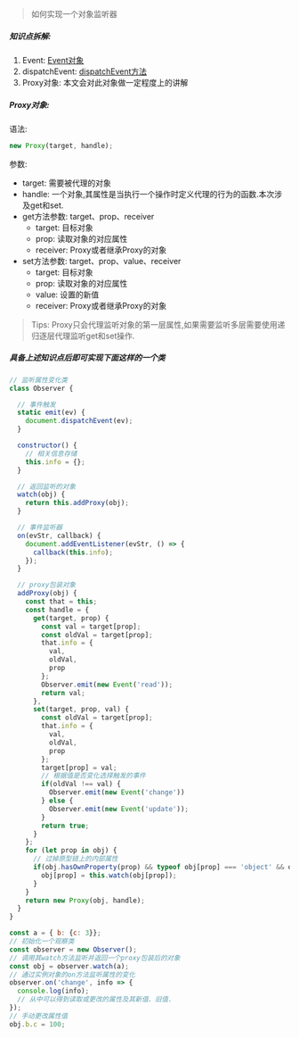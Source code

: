 > 如何实现一个对象监听器

##### 知识点拆解:

1. Event:  [Event对象](https://developer.mozilla.org/zh-CN/docs/Web/API/Event/Event)
2. dispatchEvent: [dispatchEvent方法](https://developer.mozilla.org/zh-CN/docs/Web/API/EventTarget/dispatchEvent)
3. Proxy对象: 本文会对此对象做一定程度上的讲解

##### Proxy对象:

语法: 

```javascript
new Proxy(target, handle);
```

参数:

- target: 需要被代理的对象
- handle: 一个对象,其属性是当执行一个操作时定义代理的行为的函数.本次涉及get和set.
- get方法参数: target、prop、receiver
  - target: 目标对象
  - prop: 读取对象的对应属性
  - receiver: Proxy或者继承Proxy的对象
- set方法参数: target、prop、value、receiver
  - target: 目标对象
  - prop: 读取对象的对应属性
  - value: 设置的新值
  - receiver: Proxy或者继承Proxy的对象

> Tips: Proxy只会代理监听对象的第一层属性,如果需要监听多层需要使用递归逐层代理监听get和set操作.

##### 具备上述知识点后即可实现下面这样的一个类

```javascript
// 监听属性变化类
class Observer {

  // 事件触发
  static emit(ev) {
    document.dispatchEvent(ev);
  }

  constructor() {
    // 相关信息存储
    this.info = {};
  }

  // 返回监听的对象
  watch(obj) {
    return this.addProxy(obj);
  }

  // 事件监听器
  on(evStr, callback) {
    document.addEventListener(evStr, () => {
      callback(this.info);
    });
  }

  // proxy包装对象
  addProxy(obj) {
    const that = this;
    const handle = {
      get(target, prop) {
        const val = target[prop];
        const oldVal = target[prop];
        that.info = {
          val,
          oldVal,
          prop
        };
        Observer.emit(new Event('read'));
        return val;
      },
      set(target, prop, val) {
        const oldVal = target[prop];
        that.info = {
          val,
          oldVal,
          prop
        };
        target[prop] = val;
        // 根据值是否变化选择触发的事件
        if(oldVal !== val) {
          Observer.emit(new Event('change'))
        } else {
          Observer.emit(new Event('update'));
        }
        return true;
      }
    };
    for (let prop in obj) {
      // 过掉原型链上的内部属性
      if(obj.hasOwnProperty(prop) && typeof obj[prop] === 'object' && obj[prop] !== null) {
        obj[prop] = this.watch(obj[prop]);
      }
    }
    return new Proxy(obj, handle);
  }
}

const a = { b: {c: 3}};
// 初始化一个观察类
const observer = new Observer();
// 调用其watch方法监听并返回一个proxy包装后的对象
const obj = observer.watch(a);
// 通过实例对象的on方法监听属性的变化
observer.on('change', info => {
  console.log(info);
  // 从中可以得到读取或更改的属性及其新值、旧值.
});
// 手动更改属性值
obj.b.c = 100;
```

